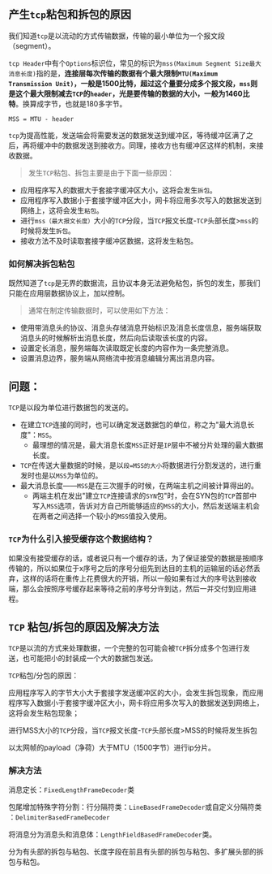 ## 产生`tcp`粘包和拆包的原因

我们知道`tcp`是以流动的方式传输数据，传输的最小单位为一个报文段（segment）。

`tcp Header`中有个`Options`标识位，常见的标识为`mss(Maximum Segment Size最大消息长度)`指的是，**连接层每次传输的数据有个最大限制`MTU(Maximum Transmission Unit)`，一般是1500比特，超过这个量要分成多个报文段，`mss`则是这个最大限制减去`TCP`的`header`，光是要传输的数据的大小，一般为1460比特**。换算成字节，也就是180多字节。

```
MSS = MTU - header 
```

`tcp`为提高性能，发送端会将需要发送的数据发送到缓冲区，等待缓冲区满了之后，再将缓冲中的数据发送到接收方。同理，接收方也有缓冲区这样的机制，来接收数据。

>发生`TCP`粘包、拆包主要是由于下面一些原因：
+ 应用程序写入的数据大于套接字缓冲区大小，这将会发生`拆包`。
+ 应用程序写入数据小于套接字缓冲区大小，网卡将应用多次写入的数据发送到网络上，这将会发生`粘包`。
+ 进行`mss（最大报文长度）`大小的`TCP`分段，当`TCP`报文长度-`TCP`头部长度>`mss`的时候将发生`拆包`。
+ 接收方法不及时读取套接字缓冲区数据，这将发生粘包。

### 如何解决拆包粘包

既然知道了`tcp`是无界的数据流，且协议本身无法避免粘包，拆包的发生，那我们只能在应用层数据协议上，加以控制。

>通常在制定传输数据时，可以使用如下方法：
+ 使用带消息头的协议、消息头存储消息开始标识及消息长度信息，服务端获取消息头的时候解析出消息长度，然后向后读取该长度的内容。
+ 设置定长消息，服务端每次读取既定长度的内容作为一条完整消息。
+ 设置消息边界，服务端从网络流中按消息编辑分离出消息内容。

## 问题：

`TCP`是以段为单位进行数据包的发送的。
+ 在建立`TCP`连接的同时，也可以确定发送数据包的单位，称之为"最大消息长度"：`MSS`。
  + 最理想的情况是，最大消息长度`MSS`正好是`IP`层中不被分片处理的最大数据长度。
+ `TCP`在传送大量数据的时候，是以`段=MSS的大小`将数据进行分割发送的，进行重发时也是以`MSS`为单位的。
+ 最大消息长度——`MSS`是在三次握手的时候，在两端主机之间被计算得出的。
  + 两端主机在发出"建立`TCP`连接请求的`SYN`包"时，会在SYN包的`TCP`首部中写入`MSS`选项，告诉对方自己所能够适应的`MSS`的大小，然后发送端主机会在两者之间选择一个较小的`MSS`值投入使用。

### `TCP`为什么引入接受缓存这个数据结构？

如果没有接受缓存的话，或者说只有一个缓存的话，为了保证接受的数据是按顺序传输的，所以如果位于x序号之后的序号分组先到达目的主机的运输层的话必然丢弃，这样的话将在重传上花费很大的开销，所以一般如果有过大的序号达到接收端，那么会按照序号缓存起来等待之前的序号分许到达，然后一并交付到应用进程。

 

## `TCP` 粘包/拆包的原因及解决方法

`TCP`是以流的方式来处理数据，一个完整的包可能会被`TCP`拆分成多个包进行发送，也可能把小的封装成一个大的数据包发送。

`TCP`粘包/分包的原因：

应用程序写入的字节大小大于套接字发送缓冲区的大小，会发生拆包现象，而应用程序写入数据小于套接字缓冲区大小，网卡将应用多次写入的数据发送到网络上，这将会发生粘包现象；

进行MSS大小的`TCP`分段，当`TCP`报文长度-`TCP`头部长度>MSS的时候将发生拆包

以太网帧的payload（净荷）大于MTU（1500字节）进行ip分片。

 
### 解决方法

消息定长：`FixedLengthFrameDecoder`类

包尾增加特殊字符分割：行分隔符类：`LineBasedFrameDecoder`或自定义分隔符类 ：`DelimiterBasedFrameDecoder`

将消息分为消息头和消息体：`LengthFieldBasedFrameDecoder`类。

分为有头部的拆包与粘包、长度字段在前且有头部的拆包与粘包、多扩展头部的拆包与粘包。